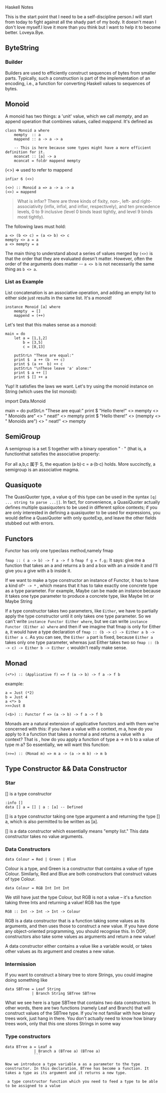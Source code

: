 Haskell Notes

This is the start point that I need to be a self-discipline person.I will start from today to fight against all the shady part of my body.
It doesn't mean I don't love myself.I love it more than you think but I want to help it to become better.
Loveya.Bye.

## ByteString 

### Builder
Builders are used to efficiently construct sequences of bytes from smaller parts. Typically, such a construction is part of the implementation of an encoding, i.e., a function for converting Haskell values to sequences of bytes. 




## Monoid
A monoid has two things: a 'unit' value, which we call *mempty*, and an append operation that combines values, called *mappend*.
It's defined as 
```
class Monoid a where
    mempty  :: a
    mappend :: a -> a -> a

    -- This is here because some types might have a more efficient definition for it.
    mconcat :: [a] -> a
    mconcat = foldr mappend mempty
```

(<>) => used to refer to mappend
```
infixr 6 (<>)

(<>) :: Monoid a => a -> a -> a
(<>) = mappend
```
> What is infixr?
>There are three kinds of fixity, non-, left- and right-associativity (infix, infixl, and infixr, respectively), and ten precedence levels, 0 to 9 inclusive (level 0 binds least tightly, and level 9 binds most tightly).

The following laws must hold:
```
a <> (b <> c) = (a <> b) <> c
mempty <> a = a
a <> mempty = a
```
The main thing to understand about a series of values merged by `(<>)` is that the order that they are evaluated doesn't matter. However, often the order of the arguments does matter -- `a <> b` is not necessarily the same thing as `b <> a`.

### List as Example

List concatenation is an associative operation, and adding an empty list to either side just results in the same list. It's a monoid!
```
instance Monoid [a] where
    mempty  = []
    mappend = (++)
```
Let's test that this makes sense as a monoid:
```
main = do
    let a = [1,1,2]
        b = [3,5]
        c = [8,13]

    putStrLn "These are equal:"
    print $  a ++ (b  ++ c)
    print $ (a ++  b) ++ c
    putStrLn "\nThese leave 'a' alone:"
    print $ a ++ []
    print $ [] ++ a
```
Yup! It satisfies the laws we want. Let's try using the monoid instance on String (which uses the list monoid):

import Data.Monoid

main = do 
    putStrLn "These are equal:"
    print $ "Hello there!" <>  mempty <> " Monoids are"  <> " neat!" <> mempty
    print $ "Hello there!" <> (mempty <> " Monoids are") <> " neat!" <> mempty

## SemiGroup
A semigroup is a set S together with a binary operation " · " (that is, a functionthat satisfies the associative property:

For all  a,b,c 属于 S, the equation (a·b)·c = a·(b·c) holds.
More succinctly, a semigroup is an associative magma.

## Quasiquote

The QuasiQuoter type, a value q of this type can be used in the syntax `[q| ... string to parse ...|]`. In fact, for convenience, a QuasiQuoter actually defines multiple quasiquoters to be used in different splice contexts; if you are only interested in defining a quasiquoter to be used for expressions, you would define a QuasiQuoter with only quoteExp, and leave the other fields stubbed out with errors.


## Functors
Functor has only one typeclass method,namely fmap

`fmap :: ( a -> b) -> f a -> f b`
` fmap f g = f.g; `
It says: give me a function that takes an a and returns a b and a box with an a inside it and I'll give you a give with a b inside it.

If we want to make a type constructor an instance of Functor, it has to have a kind of`* -> *` , which means that it has to take exactly one concrete type as a type parameter.
For example, Maybe can be made an instance because it takes one type parameter to produce a concrete type, like Maybe Int or Maybe String

If a type constructor takes two parameters, like `Either`, we have to partially apply the type constructor until it only takes one type parameter. So we can't write `instance Functor Either where`, but we can write `instance Functor (Either a) where` and then if we imagine that fmap is only for Either a, it would have a type declaration of `fmap :: (b -> c) -> Either a b -> Either a c`. As you can see, the `Either a` part is fixed, because `Either a` takes only one type parameter, whereas just Either takes two so `fmap :: (b -> c) -> Either b -> Either c` wouldn't really make sense.



## Monad


`(<*>) :: (Applicative f) => f (a -> b) -> f a -> f b`

example:
```
a = Just (*2)
b = Just 4
a <*> b
>>>Just 8
```
`(<$>) :: Functor f => (a -> b) -> f a -> f b`

Monads are a natural extension of applicative functors and with them we're concerned with this: if you have a value with a context, m a, how do you apply to it a function that takes a normal a and returns a value with a context? That is , how do you apply a function of type a -> m b to a value of type m a? So essentially, we will want this function:

`(>>=) :: (Monad m) => m a -> (a -> m b) -> m b `


## Type Constructor && Data Constructor

### Star
[] is a type constructor
```
:info []
data [] a = [] | a : [a] -- Defined 
```

[] is a type constructor taking one type argument a and returning the type [] a, which is also permitted to be written as [a].

[] is a data constructor which essentially means "empty list." This data constructor takes no value arguments.

### Data Constructors
```
data Colour = Red | Green | Blue
```
Colour is a type, and Green is a constructor that contains a value of type Colour.
Similarly, Red and Blue are both constructors that construct values of type Colour.

```
data Colour = RGB Int Int Int
```
We still have just the type Colour, but RGB is not a value – it's a function taking three Ints and returning a value! RGB has the type
```
RGB :: Int -> Int -> Int -> Colour
```
RGB is a data constructor that is a function taking some values as its arguments, and then uses those to construct a new value. If you have done any object-oriented programming, you should recognise this. In OOP, constructors also take some values as arguments and return a new value!

A data constructor either contains a value like a variable would, or takes other values as its argument and creates a new value. 

### Intermission 

If you want to construct a binary tree to store Strings, you could imagine doing something like
```
data SBTree = Leaf String
            | Branch String SBTree SBTree
```
What we see here is a type SBTree that contains two data constructors. In other words, there are two functions (namely Leaf and Branch) that will construct values of the SBTree type. If you're not familiar with how binary trees work, just hang in there. You don't actually need to know how binary trees work, only that this one stores Strings in some way


### Type constructors
```
data BTree a = Leaf a
             | Branch a (BTree a) (BTree a)
             ```

Now we introduce a type variable a as a parameter to the type constructor. In this declaration, BTree has become a function. It takes a type as its argument and it returns a new type.

 a type constructor function which you need to feed a type to be able to be assigned to a value